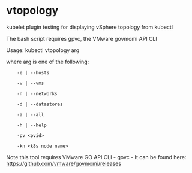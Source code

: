 # vtopology
kubelet plugin testing for displaying vSphere topology from kubectl

The bash script requires gpvc, the VMware govmomi API CLI

Usage: kubectl vtopology arg
  
  where arg is one of the following:
  
        -e | --hosts
        
        -v | --vms
        
        -n | --networks
        
        -d | --datastores
        
        -a | --all
        
        -h | --help
        
        -pv <pvid> 
        
        -kn <k8s node name>

Note this tool requires VMware GO API CLI - govc - It can be found here: https://github.com/vmware/govmomi/releases
